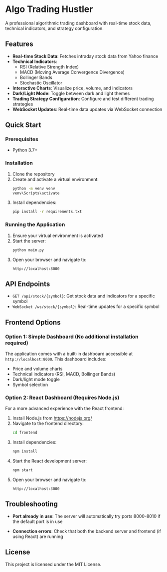 # Algo Trading Hustler

A professional algorithmic trading dashboard with real-time stock data, technical indicators, and strategy configuration.

## Features

- **Real-time Stock Data**: Fetches intraday stock data from Yahoo finance
- **Technical Indicators**: 
  - RSI (Relative Strength Index)
  - MACD (Moving Average Convergence Divergence)
  - Bollinger Bands
  - Stochastic Oscillator
- **Interactive Charts**: Visualize price, volume, and indicators
- **Dark/Light Mode**: Toggle between dark and light themes
- **Trading Strategy Configuration**: Configure and test different trading strategies
- **WebSocket Updates**: Real-time data updates via WebSocket connection

## Quick Start

### Prerequisites

- Python 3.7+


### Installation

1. Clone the repository
2. Create and activate a virtual environment:
   ```bash
   python -m venv venv
   venv\Scripts\activate
   ```
3. Install dependencies:
   ```bash
   pip install -r requirements.txt
   ```

### Running the Application

1. Ensure your virtual environment is activated
2. Start the server:
   ```bash
   python main.py
   ```
3. Open your browser and navigate to:
   ```
   http://localhost:8000
   ```

## API Endpoints

- `GET /api/stock/{symbol}`: Get stock data and indicators for a specific symbol
- `WebSocket /ws/stock/{symbol}`: Real-time updates for a specific symbol

## Frontend Options

### Option 1: Simple Dashboard (No additional installation required)

The application comes with a built-in dashboard accessible at `http://localhost:8000`. This dashboard includes:
- Price and volume charts
- Technical indicators (RSI, MACD, Bollinger Bands)
- Dark/light mode toggle
- Symbol selection

### Option 2: React Dashboard (Requires Node.js)

For a more advanced experience with the React frontend:

1. Install Node.js from https://nodejs.org/
2. Navigate to the frontend directory:
   ```bash
   cd frontend
   ```
3. Install dependencies:
   ```bash
   npm install
   ```
4. Start the React development server:
   ```bash
   npm start
   ```
5. Open your browser and navigate to:
   ```
   http://localhost:3000
   ```

## Troubleshooting

- **Port already in use**: The server will automatically try ports 8000-8010 if the default port is in use

- **Connection errors**: Check that both the backend server and frontend (if using React) are running

## License

This project is licensed under the MIT License.
